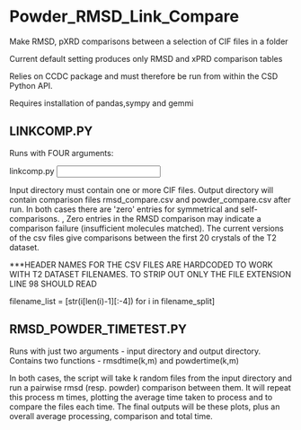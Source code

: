 # Powder_RMSD_Link_Compare
Make RMSD, pXRD comparisons between a selection of CIF files in a folder

Current default setting produces only RMSD and xPRD comparison tables

Relies on CCDC package and must therefore be run from within the CSD Python API.

Requires installation of pandas,sympy and gemmi

LINKCOMP.PY
--------------
Runs with FOUR arguments:

linkcomp.py <input directory> <output directory> <start file index> <end file index>

Input directory must contain one or more CIF files. Output directory will contain comparison files rmsd_compare.csv and powder_compare.csv after run. In both cases there are 'zero' entries for symmetrical and self-comparisons. , Zero entries in the RMSD comparison may indicate a comparison failure (insufficient molecules matched). The current versions of the csv files give comparisons between the first 20 crystals of the T2 dataset.

***HEADER NAMES FOR THE CSV FILES ARE HARDCODED TO WORK WITH T2 DATASET FILENAMES. 
   TO STRIP OUT ONLY THE FILE EXTENSION  LINE 98 SHOULD READ
   
   filename_list = [str(i[len(i)-1][:-4]) for i in filename_split]
   
  RMSD_POWDER_TIMETEST.PY
  ------------------------
  
  Runs with just two arguments - input directory and output directory. Contains two functions - rmsdtime(k,m) and powdertime(k,m)
  
  In both cases, the script will take k random files from the input directory and run a pairwise rmsd (resp. powder) comparison between them. It will repeat this process m times, plotting the average time taken to process and to compare the files each time. The final outputs will be these plots, plus an overall average processing, comparison and total time.  
